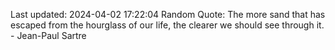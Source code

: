 Last updated: 2024-04-02 17:22:04
Random Quote: The more sand that has escaped from the hourglass of our life, the clearer we should see through it. - Jean-Paul Sartre